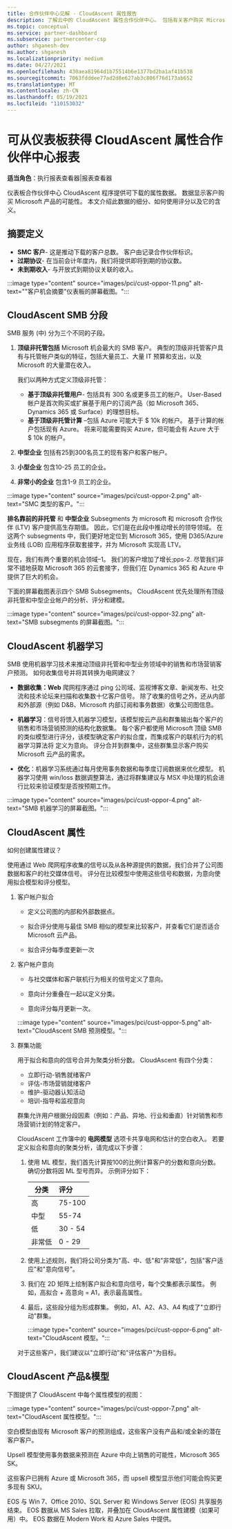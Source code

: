 ```yaml
---
title: 合作伙伴中心见解 - CloudAscent 属性报告
description: 了解云中的 CloudAscent 属性合作伙伴中心。 包括有关客户购买 Microsoft 产品倾向的信息。
ms.topic: conceptual
ms.service: partner-dashboard
ms.subservice: partnercenter-csp
author: shganesh-dev
ms.author: shganesh
ms.localizationpriority: medium
ms.date: 04/27/2021
ms.openlocfilehash: 430aea81964d1b75514b6e1377bd2ba1af41b538
ms.sourcegitcommit: 7063fdddee77ad2d8e627ab3c806f76d173ab652
ms.translationtype: MT
ms.contentlocale: zh-CN
ms.lasthandoff: 05/19/2021
ms.locfileid: "110153032"
---
```

# <a name="cloudascent-propensity-reports-available-from-partner-center-dashboard"></a>可从仪表板获得 CloudAscent 属性合作伙伴中心报表

**适当角色**：执行报表查看器|报表查看器

仪表板合作伙伴中心 CloudAscent 程序提供可下载的属性数据。 数据显示客户购买 Microsoft 产品的可能性。  本文介绍此数据的细分、如何使用评分以及它的含义。

## <a name="summary-definitions"></a>摘要定义

- **SMC 客户**- 这是推动下载的客户总数。  客户由记录合作伙伴标识。
- **过期协议**- 在当前会计年度内，我们将提供即将到期的协议数。
- **未到期收入**- 与开放式到期协议关联的收入。

:::image type="content" source="images/pci/cust-oppor-11.png" alt-text="&quot;客户机会摘要&quot;仪表板的屏幕截图。":::

## <a name="cloudascent-smb-segmentation"></a>CloudAscent SMB 分段

SMB 服务 (中) 分为三个不同的子段。

1. **顶级非托管包括** Microsoft 机会最大的 SMB 客户。 典型的顶级非托管客户具有与托管帐户类似的特征，包括大量员工、大量 IT 预算和支出，以及 Microsoft 的大量潜在收入。

   我们以两种方式定义顶级非托管：

   - **基于顶级非托管用户**- 包括具有 300 名或更多员工的帐户。 User-Based 帐户是首次购买或扩展基于用户的订阅产品（如 Microsoft 365、Dynamics 365 或 Surface）的理想目标。
   - **基于顶级非托管计算** –包括 Azure 可能大于 $ 10k 的帐户。 基于计算的帐户包括现有 Azure。 将来可能需要购买 Azure，但可能会有 Azure 大于 $ 10k 的帐户。

2. **中型企业** 包括有25到300名员工的现有客户和客户帐户。

3. **小型企业** 包含10-25 员工的企业。

4. **非常小的企业** 包含1-9 员工的企业。

:::image type="content" source="images/pci/cust-oppor-2.png" alt-text="SMC 类型的客户。":::

**排名靠前的非托管** 和 **中型企业** Subsegments 为 microsoft 和 microsoft 合作伙伴 (LTV) 客户提供高生存期值。 因此，它们是在此段中推动增长的领导领域。 在这两个 subsegments 中，我们更好地定位到 Microsoft 365，使用 D365/Azure 业务线 (LOB) 应用程序获取套接字，并为 Microsoft 实现高 LTV。

现在，我们有两个重要的机会领域–1。 我们的客户增加了增长;pps-2. 尽管我们非常不错地获取 Microsoft 365 的云套接字，但我们在 Dynamics 365 和 Azure 中提供了巨大的机会。

下面的屏幕截图表示四个 SMB Subsegments。 CloudAscent 优先处理所有顶级非托管和中型企业帐户的分析、评分和建模。

:::image type="content" source="images/pci/cust-oppor-32.png" alt-text="SMB subsegments 的屏幕截图。":::

## <a name="cloudascent-machine-learning"></a>CloudAscent 机器学习

SMB 使用机器学习技术来推动顶级非托管和中型业务领域中的销售和市场营销客户预测。 如何收集信号并将其转换为电网建议？

- **数据收集：Web** 爬网程序通过 ping 公司域、监视博客文章、新闻发布、社交流和技术论坛来扫描和收集数十亿客户信号。  除了收集的信号之外，还从内部和外部源（例如 D&B、Microsoft 内部订阅和事务数据）收集公司图信息。

- **机器学习**：信号将馈入机器学习模型，该模型按云产品和群集输出每个客户的销售和市场营销预测的结构化数据集。  每个客户都使用 Microsoft 顶级 SMB 的类似模型进行评分，该模型确定客户的拟合度，而集成客户的联机行为的机器学习算法将 定义为意向。 评分合并到群集中，这些群集显示客户购买 Microsoft 云产品的需求。

- **优化**：机器学习系统通过每月使用事务数据和每季度订阅数据来优化模型。  机器学习使用 win/loss 数据调整算法，通过将群集建议与 MSX 中处理的机会进行比较来验证模型是否按预期工作。

:::image type="content" source="images/pci/cust-oppor-4.png" alt-text="SMB 机器学习的屏幕截图。":::

## <a name="cloudascent-propensity"></a>CloudAscent 属性

如何创建属性建议？

使用通过 Web 爬网程序收集的信号以及从各种源提供的数据，我们合并了公司图数据和客户的社交媒体信号。  评分在比较模型中使用这些信号和数据，为意向使用拟合模型和评分模型。

1. 客户帐户拟合

   - 定义公司图的内部和外部数据点。

   - 拟合评分使用与最佳 SMB 相似的模型来比较客户，并查看它们是否适合 Microsoft 云产品。

   - 拟合评分每季度更新一次

2. 客户帐户意向

   - 与社交媒体和客户联机行为相关的信号定义了意向。

   - 意向计分重叠在一起以定义分类。

   - 意向评分每月更新一次。

   :::image type="content" source="images/pci/cust-oppor-5.png" alt-text="CloudAscent SMB 预测模型。":::

3. 群集功能

   用于拟合和意向的信号合并为聚类分析分数。 CloudAscent 有四个分类：

      - 立即行动-销售就绪客户
      - 评估-市场营销就绪客户
      - 维护-驱动器认知活动
      - 培训-指导和监视意向

   群集允许用户根据分段因素（例如：产品、异地、行业和垂直）针对销售和市场营销计划的特定客户。

   CloudAscent 工作簿中的 **电网模型** 选项卡共享电网和估计的空白收入。 若要定义拟合和意向的聚类分析，请完成以下步骤：

      1. 使用 ML 模型，我们首先计算按100的比例计算客户的分数和意向分数。  确切分数将因 ML 型号而异。  示例评分如下：

         |**分类**|**评分**|
         |---------|:---------|
         |高|75-100|
         |中型|55-74|
         |低|30 - 54|
         |非常低|0 - 29|

      2. 使用上述规则，我们将公司分类为"高、中、低"和"非常低"，包括"客户适应"和"意向信号"。

      3. 我们在 2D 矩阵上绘制客户拟合和意向信号，每个交集都表示属性。 例如，高拟合 + 高意向 = A1，表示最高属性。

      4. 最后，这些段分组为形成群集。  例如，A1、A2、A3、A4 构成了"立即行动"群集。

         :::image type="content" source="images/pci/cust-oppor-6.png" alt-text="CloudAscent 模型。":::

   对于这些客户，我们建议以"立即行动"和"评估客户"为目标。

## <a name="cloudascent-products--models"></a>CloudAscent 产品&模型

下图提供了 CloudAscent 中每个属性模型的视图：

:::image type="content" source="images/pci/cust-oppor-7.png" alt-text="CloudAscent 属性模型。":::

空白模型由现有 Microsoft 客户的预测组成，这些客户没有产品和/或全新的潜在客户客户。

Upsell 模型使用事务数据来预测在 Azure 中向上销售的可能性，Microsoft 365 SK。

这些客户已拥有 Azure 或 Microsoft 365，而 upsell 模型显示他们可能会购买更多现有 SKU。

EOS 与 Win 7、Office 2010、SQL Server 和 Windows Server (EOS) 共享服务结束。 EOS 数据从 MS Sales 拉取，并叠加在 CloudAscent 属性建模（如果可用）中。 EOS 数据在 Modern Work 和 Azure Sales 中提供。
